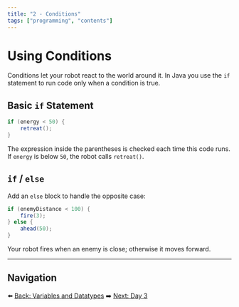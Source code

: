 ```yaml
---
title: "2 - Conditions"
tags: ["programming", "contents"]
---
```

# Using Conditions

Conditions let your robot react to the world around it. In Java you use the `if` statement to run code only when a condition is true.

## Basic `if` Statement

```java
if (energy < 50) {
    retreat();
}
```

The expression inside the parentheses is checked each time this code runs. If `energy` is below `50`, the robot calls `retreat()`.

## `if` / `else`

Add an `else` block to handle the opposite case:

```java
if (enemyDistance < 100) {
    fire(3);
} else {
    ahead(50);
}
```

Your robot fires when an enemy is close; otherwise it moves forward.

---

## Navigation

⬅️ [Back: Variables and Datatypes](/robocode/Day-2/00_variables_and_datatypes)
➡️ [Next: Day 3](/robocode/Day-3/00_robocode_intro)
